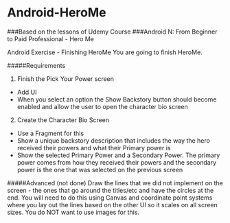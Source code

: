 # Android-HeroMe
###Based on the lessons of Udemy Course
###Android N: From Beginner to Paid Professional - Hero Me

Android Exercise - Finishing HeroMe
You are going to finish HeroMe.

#####Requirements
1. Finish the Pick Your Power screen 
 - Add UI
 - When you select an option the Show Backstory button should become enabled and allow the user to open the character bio screen
2. Create the Character Bio Screen 
 - Use a Fragment for this
 - Show a unique backstory description that includes the way the hero received their powers and what their Primary power is
 - Show the selected Primary Power and a Secondary Power. The primary power comes from how they received their powers and the secondary power is the one that was selected on the previous screen

#####Advanced (not done)
Draw the lines that we did not implement on the screen - the ones that go around the titles/etc and have the circles at the end.
You will need to do this using Canvas and coordinate point systems where you lay out the lines based on the other UI so it scales on all screen sizes. You do NOT want to use images for this.
